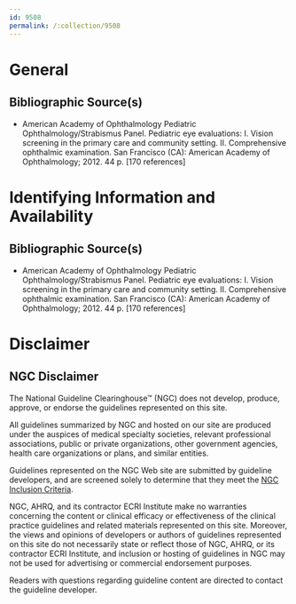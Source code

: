 ```yaml
---
id: 9508
permalink: /:collection/9508
---
```


# General

## Bibliographic Source(s)

- American Academy of Ophthalmology Pediatric Ophthalmology/Strabismus Panel. Pediatric eye evaluations: I. Vision screening in the primary care and community setting. II. Comprehensive ophthalmic examination. San Francisco (CA): American Academy of Ophthalmology; 2012. 44 p. [170 references]

# Identifying Information and Availability

## Bibliographic Source(s)

- American Academy of Ophthalmology Pediatric Ophthalmology/Strabismus Panel. Pediatric eye evaluations: I. Vision screening in the primary care and community setting. II. Comprehensive ophthalmic examination. San Francisco (CA): American Academy of Ophthalmology; 2012. 44 p. [170 references]

# Disclaimer

## NGC Disclaimer

The National Guideline Clearinghouse™ (NGC) does not develop, produce, approve, or endorse the guidelines represented on this site.

All guidelines summarized by NGC and hosted on our site are produced under the auspices of medical specialty societies, relevant professional associations, public or private organizations, other government agencies, health care organizations or plans, and similar entities.

Guidelines represented on the NGC Web site are submitted by guideline developers, and are screened solely to determine that they meet the [NGC Inclusion Criteria](/help-and-about/summaries/inclusion-criteria).

NGC, AHRQ, and its contractor ECRI Institute make no warranties concerning the content or clinical efficacy or effectiveness of the clinical practice guidelines and related materials represented on this site. Moreover, the views and opinions of developers or authors of guidelines represented on this site do not necessarily state or reflect those of NGC, AHRQ, or its contractor ECRI Institute, and inclusion or hosting of guidelines in NGC may not be used for advertising or commercial endorsement purposes.

Readers with questions regarding guideline content are directed to contact the guideline developer.

